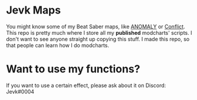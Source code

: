 # Jevk Maps
You might know some of my Beat Saber maps, like <a href="https://www.youtube.com/watch?v=rWWxWBH87aM">ANOMALY</a> or <a href="https://www.youtube.com/watch?v=NicNQA67NqE">Conflict</a>. This repo is pretty much where I store all my <b>published</b> modcharts' scripts. I don't want to see anyone straight up copying this stuff. I made this repo, so that people can learn how I do modcharts.

# Want to use my functions?
If you want to use a certain effect, please ask about it on Discord: Jevk#0004
